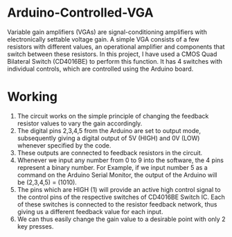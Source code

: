# Arduino-Controlled-VGA
Variable gain amplifiers (VGAs) are signal-conditioning amplifiers with electronically settable voltage gain. A simple VGA consists of a few resistors with different values, an operational amplifier and components that switch between these resistors. In this project, I have used a CMOS Quad Bilateral Switch (CD4016BE) to perform this function. It has 4 switches with individual controls, which are controlled using the Arduino board.
# Working
1. The circuit works on the simple principle of changing the feedback resistor values to vary the gain accordingly.
2. The digital pins 2,3,4,5 from the Arduino are set to output mode, subsequently giving a digital output of 5V (HIGH) and 0V (LOW) whenever specified by the code.
3. These outputs are connected to feedback resistors in the circuit.
4. Whenever we input any number from 0 to 9 into the software, the 4 pins represent a binary number. For Example, if we input number 5 as a command on the Arduino Serial Monitor, the output of the Arduino will be (2,3,4,5) = (1010).
5. The pins which are HIGH (1) will provide an active high control signal to the control pins of the respective switches of CD4016BE Switch IC. Each of these switches is connected to the resistor feedback network, thus giving us a different feedback value for each input.
6. We can thus easily change the gain value to a desirable point with only 2 key presses.
